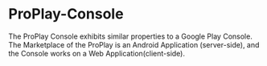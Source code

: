 # ProPlay-Console
The ProPlay Console exhibits similar properties to a Google Play Console. The Marketplace of the ProPlay is an Android Application (server-side), and the Console works on a Web Application(client-side).
